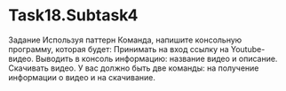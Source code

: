 # Task18.Subtask4
Задание
Используя паттерн Команда, напишите консольную программу, которая будет:
Принимать на вход ссылку на  Youtube-видео. 
Выводить в консоль информацию: название видео и описание.
Скачивать видео.
У вас должно быть две команды: на получение информации о видео и на скачивание.
